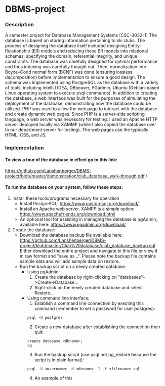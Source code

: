 # DBMS-project
### Description
A semester project for Database Management Systems (CSC-3032-1) The database is based on storing information pertaining to ski clubs. The process of designing the database itself included designing Entity-Relationship (ER) models and reducing those ER models into relational schemas, specifying the domain, referential integrity, and unique constraints. The database was carefully designed for optimal performance and thus indexing was carefully thought out. Then, normalization into Boyce–Codd normal form (BCNF) was done (ensuring lossless decomposition) before implementation to ensure a good design. The schema was implemented using PostgreSQL as the database with a variety of tools, including IntelliJ IDEA, DBbeaver, PGadmin, Ubuntu (Debian-based Linux operating system to execute psql commands). In addition to creating the database, a web interface was built for the purposes of simulating the deployment of the database, demonstrating how the database could be utilized. PHP was used to allow the web page to interact with the database and create dynamic web pages. Since PHP is a server-side scripting language, a web server was necessary for testing. I used an Apache HTTP server deployed locally via XAMMP (while I also copied the database over to our department server for testing). The web pages use the typically HTML, CSS, and JS.
### Implementation
#### To view a tour of the database in effect go to this link: 
https://github.com/Lanshenberger/DBMS-project/blob/master/demonstration/club_database_walk-through.pdf \
#### To run the database on your system, follow these steps: 
1. Install these tools/programs necessary for operation
	* Install PostgreSQL: https://www.postgresql.org/download/
	* Install an Apache web server. XAMPP is a simple option: https://www.apachefriends.org/download.html
	* An optional tool for assisting in managing the database is pgAdmin, available here: https://www.pgadmin.org/download/
2. Create the database:
	*  Download the database backup file available here: https://github.com/Lanshenberger/DBMS-project/blob/master/Club%20database/club_database_backup.sql. Either download the entire project and navigate to this file or view it in raw format and "save as...". Please note the backup file contains sample data and will add sample data on restore.  
	*  Run the backup script on a newly created database:
		* Using pgAdmin:
			1. Create the database by right-clicking on "databases"->Create->Database...
			2. Right-click on the newly created database and select Restore...
		* Using command line interface:
			1. Establish a command line connection by execting this command (remember to set a password for user postgres): 
			```
			psql -U postgres
			```
			2. Create a new database after establishing the connection then quit:
			```
			create database <dbname>;
			\q
			```
			3. Run the backup script (use psql not pg_restore because the script is in plain format):
			```
			psql -U <username> -d <dbname> -1 -f <filename>.sql
			```
			4. An example of this
			
